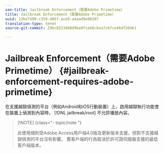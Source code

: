 ```yaml
---
seo-title: Jailbreak Enforcement（需要Adobe Primetime）
title: Jailbreak Enforcement（需要Adobe Primetime）
uuid: 12be7499-c359-406f-ace9-a4aad9e00207
translation-type: tm+mt
source-git-commit: 29bc8323460d9be0fce66cbea7c6fce46df20d61

---
```



# Jailbreak Enforcement（需要Adobe Primetime） {#jailbreak-enforcement-requires-adobe-primetime}

在支援越獄偵測的平台（例如Android和iOS行動裝置）上，啟用越獄執行功能會在裝置上偵測到內容時， [!DNL jailbreak/root] 不允許播放內容。

>[!NOTE] {class=&quot;- topic/note &quot;}
>
>此使用規則受Adobe Access用戶端4.0版及更新版本支援，但對不支援越獄偵測的平台沒有影響。 舊客戶端的行為取決於許可證伺服器支援的最低客戶端版本。

